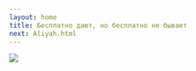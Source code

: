 ```yaml
---
layout: home
title: Бесплатно дают, но бесплатно не бывает
next: Aliyah.html
---
```


[![](https://moses.lamourism.com/mossad/%D0%B2%D0%BB%D0%B0%D0%B4%D0%B8%D0%BC%D0%B8%D1%80-%D0%BA%D1%80%D0%B0%D1%81%D0%BD%D0%BE%D0%B5-%D1%81%D0%BE%D0%BB%D0%BD%D1%8B%D1%88%D0%BA%D0%BE.jpg)](https://moses.lamourism.com/porn/ceci-nest-pas-une-pipe.webp?debug=assets)
